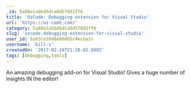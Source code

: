 ```yaml
---
_id: 5a88e1abbd6dca0d5f0d1ff6
title: 'OzCode: Debugging extension for Visual Studio'
url: 'https://oz-code.com/'
category: 5a88e1abbd6dca0d5f0d1ff6
slug: 'ozcode-debugging-extension-for-visual-studio'
user_id: 5a83ce59d6eb0005c4ecda2c
username: 'bill-s'
createdOn: '2017-02-24T21:28:02.000Z'
tags: [debugging,tools]
---
```


An amazing debugging add-on for Visual Studio! Gives a huge number of insights IN the editor!
